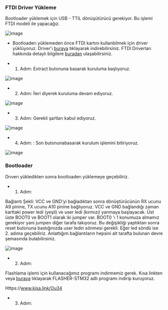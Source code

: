 ### FTDI Driver Yükleme

Bootloader yüklemek için USB - TTlL dönüşütürücü gerekiyor. Bu işlemi FTDI modeli ile yapacağız.

![image](https://user-images.githubusercontent.com/111511331/208373836-80e1c3c9-4905-4039-ac76-59b43ae9cd94.png)

* Bootloaderı yüklemeden önce FTDI kartını kullanbilmek için driver yüklüyoruz. Driver'ı [buraya](https://drive.google.com/file/d/1rH9gMJV47ezAf3CQIiyOi-a_-wlCDtBp/view) tıklayarak indirebilirsiniz.
FTDI Driverları hakkında detaylı bilgilere [buradan](https://ftdichip.com/drivers/) ulaşabilirsiniz.


* 1. Adım: Extract butonuna basarak kuruluma başlıyoruz.

![image](https://user-images.githubusercontent.com/111511331/208374168-c22a2fa9-bc43-4b2c-b761-f6f736a8420f.png)

* 2. Adım: İleri diyerek kuruluma devam ediyoruz.

![image](https://user-images.githubusercontent.com/111511331/208374351-66b496fd-3171-48b4-ac82-a36e83155fe5.png)

* 3. Adım:  Gerekli şartları kabul ediyoruz.

![image](https://user-images.githubusercontent.com/111511331/208374520-a186b1b9-90fc-4851-a3af-6fa065eff117.png)

* 4. Adım: : Son butonunabasarak kurulum işlemini bitiriyoruz.

![image](https://user-images.githubusercontent.com/111511331/208374608-ed341bb8-ff06-4062-b657-323aea654904.png)

### Bootloader

Drıverı yükledikten sonra bootloaderı yüklemeye geçebiliriz.

* 1. Adım: 

Bağlantı Şekli: VCC ve GND'yi bağladıktan sonra dönüştürücünün RX ucunu A9 pinine, TX ucunu A10 pinine bağlıyoruz.
VCC ve GND bağlandığı zaman karttaki power ledi (yeşil) ve user ledi (kırmızı) yanmaya başlayacak.
Üst üste BOOT0 ve BOOT1 olarak iki jumper var. BOOT0 'ı 1 konumuza almamız gerekiyor yani jumperı diğer tarafa takıyoruz.
Bu değişikliği yaptıktan sonra reset butonuna bastığınızda user ledin sönmesi gerekli. Eğer led söndü ise 2. adıma geçebiliriz.
Anlattığım bağlantıların hepsini alt tarafta bulunan devre şemasında bulabilirsiniz.

![image](https://user-images.githubusercontent.com/111511331/208375355-967ae375-7b55-4d29-a9f7-a28c9063024a.png)

* 2. Adım:

 Flashlama işlemi için kullanacağımız programı indirmemiz gerek. Kısa linkten veya [buraya](https://drive.google.com/file/d/1ZsYjYk7DqLrYJffja0JJjsQ6FVKB-rBV/view) tıklayarak FLASHER-STM32 adlı programı indirip kuruyoruz.
 
 Https://www.kisa.link/Ou34
 
* 3. Adım: 
 
 
